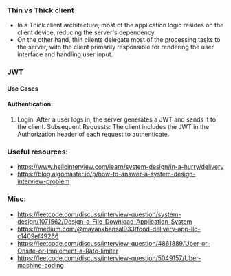 ### Thin vs Thick client
* In a Thick client architecture, most of the application logic resides on the client device, reducing the server's dependency.
* On the other hand, thin clients delegate most of the processing tasks to the server, with the client primarily responsible for rendering the user interface and handling user input.

### JWT
#### Use Cases
#### Authentication:

1. Login: After a user logs in, the server generates a JWT and sends it to the client.
Subsequent Requests: The client includes the JWT in the Authorization header of each request to authenticate.

### Useful resources:
- https://www.hellointerview.com/learn/system-design/in-a-hurry/delivery
- https://blog.algomaster.io/p/how-to-answer-a-system-design-interview-problem

### Misc:
- https://leetcode.com/discuss/interview-question/system-design/1071562/Design-a-File-Download-Application-System
- https://medium.com/@mayankbansal933/food-delivery-app-lld-c1409ef49266
- https://leetcode.com/discuss/interview-question/4861889/Uber-or-Onsite-or-Implement-a-Rate-limiter
- https://leetcode.com/discuss/interview-question/5049157/Uber-machine-coding
